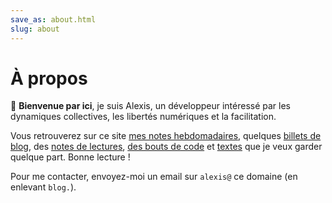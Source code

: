 ```yaml
---
save_as: about.html
slug: about
---
```

# À propos

👋 **Bienvenue par ici**, je suis Alexis, un développeur intéressé par les
dynamiques collectives, les libertés numériques et la facilitation.

Vous retrouverez sur ce site [mes notes hebdomadaires](/weeknotes), quelques
[billets de blog](/journal), des [notes de lectures](/lectures), [des bouts
de code](/code) et [textes](/ecriture) que je veux garder quelque part. Bonne lecture !

Pour me contacter, envoyez-moi un email sur ``alexis@`` ce domaine (en enlevant `blog.`).

